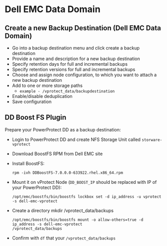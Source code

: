 # Dell EMC Data Domain

## Create a new Backup Destination \(Dell EMC Data Domain\)

* Go into a backup destination menu and click create a backup destination
* Provide a name and description for a new backup destination
* Specify retention days for full and incremental backups
* Specify retention versions for full and incremental backups
* Choose and assign node configuration, to which you want to attach a new backup destination
* Add to one or more storage paths
  * `example - /vprotect_data/backupdestination` 
* Enable/disable deduplication
* Save configuration 

## DD Boost FS Plugin

Prepare your PowerProtect DD as a backup destination:

* Login to PowerProtect DD and create NFS Storage Unit called `storware-vprotect`
* Download BoostFS RPM from Dell EMC site
* Install BoostFS:

  ```text
  rpm -ivh DDBoostFS-7.0.0.0-633922.rhel.x86_64.rpm
  ```

* Mount it on vProtect Node \(`DD_BOOST_IP` should be replaced with IP of your PowerProtect DD\):

  ```text
  /opt/emc/boostfs/bin/boostfs lockbox set -d ip_address -u vprotect -s dell-emc-vprotect
  ```

* Create a directory mkdir /vprotect\_data/backups

  ```text
  /opt/emc/boostfs/bin/boostfs mount -o allow-others=true -d ip_address -s dell-emc-vprotect
  /vprotect_data/backups
  ```

* Confirm with `df` that your `/vprotect_data/backups`

